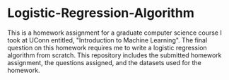 # Logistic-Regression-Algorithm
This is a homework assignment for a graduate computer science course I took at UConn entitled, "Introduction to Machine Learning". The final question on this homework requires me to write a logistic regression algorithm from scratch. This repository includes the submitted homework assignment, the questions assigned, and the datasets used for the homework.

